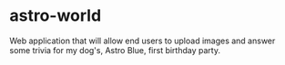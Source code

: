 # astro-world
Web application that will allow end users to upload images and answer some trivia for my dog's, Astro Blue, first birthday party.
